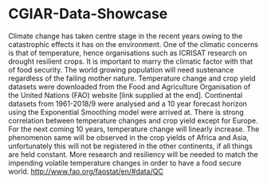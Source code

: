 # CGIAR-Data-Showcase
Climate change has taken centre stage in the recent years owing to the catastrophic effects it has on the environment. One of the climatic concerns is that of temperature, hence organisations such as ICRISAT research on drought resilient crops. It is important to marry the climatic factor with that of food security. The world growing population will need sustenance regardless of the failing mother nature. Temperature change and crop yield datasets were downloaded from the Food and Agriculture Organisation of the United Nations (FAO) website [link supplied at the end]. 
Continental datasets from 1961-2018/9 were analysed and a 10 year forecast horizon using the Exponential Smoothing model were arrived at. There is strong correlation between temperature changes and crop yield except for Europe. For the next coming 10 years, temperature change will linearly increase. The phenomenon same will be observed in the crop yields of Africa and Asia, unfortunately this will not be registered in the other continents, if all things are held constant. More research and resiliency will be needed to match the impending volatile temperature changes in order to have a food secure world. 
http://www.fao.org/faostat/en/#data/QC
